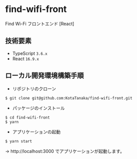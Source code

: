 # find-wifi-front
Find Wi-Fi フロントエンド [React]

## 技術要素

* TypeScript `3.6.x`
* React `16.9.x`

## ローカル開発環境構築手順

* リポジトリのクローン

```
$ git clone git@github.com:KotaTanaka/find-wifi-front.git
```

* パッケージのインストール

```
$ cd find-wifi-front
$ yarn
```

* アプリケーションの起動

```
$ yarn start
```

→ http://localhost:3000 でアプリケーションが起動します。
